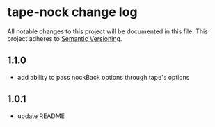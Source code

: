 # tape-nock change log

All notable changes to this project will be documented in this file.
This project adheres to [Semantic Versioning](http://semver.org/).

## 1.1.0
* add ability to pass nockBack options through tape's options

## 1.0.1
* update README
